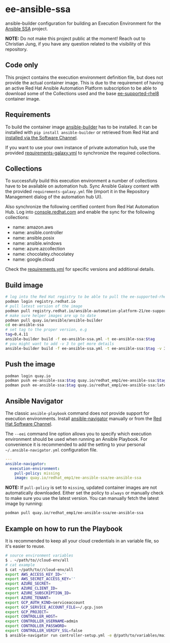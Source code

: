 # ee-ansible-ssa

ansible-builder configuration for building an Execution Environment for the [Ansible SSA](https://www.ansible-labs.de) project.

**NOTE:** Do not make this project public at the moment! Reach out to Christian Jung, if you have any question related to the visibility of this repository.

## Code only

This project contains the execution environment definition file, but does not provide the actual container image. This is due to the requirement of having an active Red Hat Ansible Automation Platform subscription to be able to download some of the Collections used and the base [ee-supported-rhel8](https://catalog.redhat.com/software/containers/ansible-automation-platform-20-early-access/ee-supported-rhel8/60e4bc63c1af85c3015b8588) container image.

## Requirements

To build the container image [ansible-builder](https://github.com/ansible/ansible-builder) has to be installed. It can be installed with `pip install ansible-builder` or retrieved from Red Hat and [installed via the Software Channel](https://access.redhat.com/documentation/en-us/red_hat_ansible_automation_platform/2.0-ea/html-single/ansible_builder_guide/index#proc-installing-builder).

If you want to use your own instance of private automation hub, use the provided [requirements-galaxy.yml](./requirements-galaxy.yml) to synchronize the required collections.

## Collections

To successfully build this execution environment a number of collections have to be available on automation hub. Sync Ansible Galaxy content with the provided `requirements-galaxy.yml` file (import it in the Repository Management dialog of the automation hub UI).

Also synchronize the following certified content from Red Hat Automation Hub. Log into [console.redhat.com](console.redhat.com) and enable the sync for the following collections:

- name: amazon.aws
- name: ansible.controller
- name: ansible.posix
- name: ansible.windows
- name: azure.azcollection
- name: chocolatey.chocolatey
- name: google.cloud

Check the [requirements.yml](./ee-ansible-ssa/requirements.yml) for specific versions and additional details.

## Build image

```bash
# log into the Red Hat registry to be able to pull the ee-supported-rhel8
podman login registry.redhat.io
# pull latest version of the image
podman pull registry.redhat.io/ansible-automation-platform-21/ee-supported-rhel8:latest
# make sure helper images are up to date
podman pull quay.io/ansible/ansible-builder
cd ee-ansible-ssa
# set tag to the proper version, e.g
tag=0.4.11
ansible-builder build -f ee-ansible-ssa.yml -t ee-ansible-ssa:$tag
# you might want to add -v 3 to get more details
ansible-builder build -f ee-ansible-ssa.yml -t ee-ansible-ssa:$tag -v 3
```

## Push the image

```bash
podman login quay.io
podman push ee-ansible-ssa:$tag quay.io/redhat_emp1/ee-ansible-ssa:$tag
podman push ee-ansible-ssa:$tag quay.io/redhat_emp1/ee-ansible-ssa:latest
```

## Ansible Navigator

The classic `ansible-playbook` command does not provide support for execution environments. Install [ansible-navigator](https://github.com/ansible/ansible-navigator) manually or from the [Red Hat Software Channel](https://access.redhat.com/documentation/en-us/red_hat_ansible_automation_platform/2.0-ea/html-single/ansible_navigator_creator_guide/index#assembly-installing_on_rhel_ansible-navigator).

The `--eei` command line option allows you to specify which execution environment should be used when running an Ansible Playbook. For convenience it is recommended to add the setting to your personal `~/.ansible-navigator.yml` configuration file.

```yaml
---
ansible-navigator:
  execution-environment:
    pull-policy: missing
    image: quay.io/redhat_emp1/ee-ansible-ssa/ee-ansible-ssa
```

**NOTE:** If `pull-policy` is set to `missing`, updated container images are not automatically downloaded. Either set the policy to `always` or manually check to make sure you use the latest version. You can manually fetch the latest image by running:

```bash
podman pull quay.io/redhat_emp1/ee-ansible-ssa/ee-ansible-ssa
```

## Example on how to run the Playbook

It is recommended to keep all your cloud credentials in an variable file, so it's easier to reuse.

```bash
# source environment variables
$ . ~/path/to//cloud-env/all
# cat example
$ cat ~/path/to//cloud-env/all
export AWS_ACCESS_KEY_ID=''
export AWS_SECRET_ACCESS_KEY=''
export AZURE_SECRET=
export AZURE_CLIENT_ID=
export AZURE_SUBSCRIPTION_ID=
export AZURE_TENANT=
export GCP_AUTH_KIND=serviceaccount
export GCP_SERVICE_ACCOUNT_FILE=~/.gcp.json
export GCP_PROJECT=
export CONTROLLER_HOST=
export CONTROLLER_USERNAME=admin
export CONTROLLER_PASSWORD=
export CONTROLLER_VERIFY_SSL=false
$ ansible-navigator run controller-setup.yml -e @/path/to/variables/main.yml -e @/path/to/variables/vault.yml --vault-password-file /path/to/.vault
```
